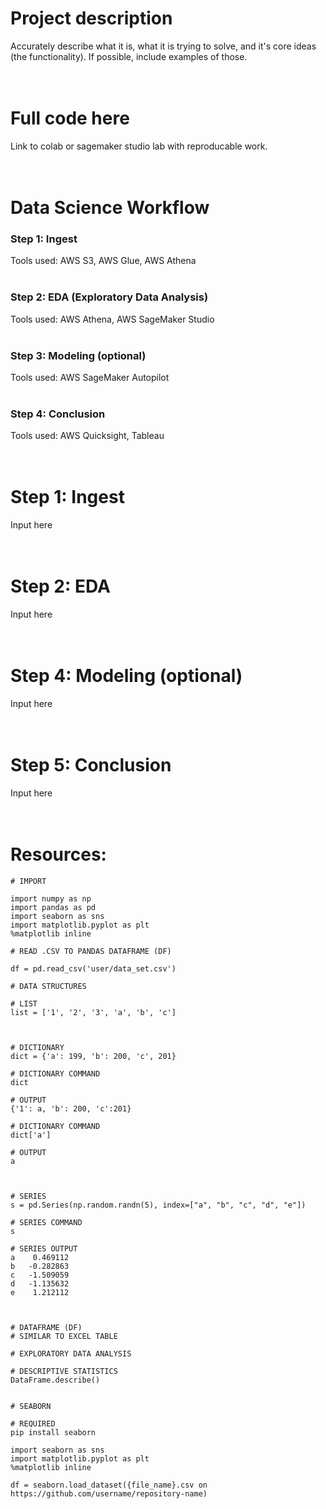 # Project description
Accurately describe what it is, what it is trying to solve, and it's core ideas (the functionality). If possible, include examples of those.
<br>
<br>
<br>

# Full code here
Link to colab or sagemaker studio lab with reproducable work.
<br>
<br>
<br>

# Data Science Workflow
### Step 1: Ingest
Tools used: AWS S3, AWS Glue, AWS Athena
<br>
<br>

### Step 2: EDA (Exploratory Data Analysis)
Tools used: AWS Athena, AWS SageMaker Studio
<br>
<br>

### Step 3: Modeling (optional)
Tools used: AWS SageMaker Autopilot
<br>
<br>

### Step 4: Conclusion
Tools used: AWS Quicksight, Tableau
<br>
<br>
<br>

# Step 1: Ingest
Input here
<br>
<br>
<br>

# Step 2: EDA
Input here
<br>
<br>
<br>

# Step 4: Modeling (optional)
Input here
<br>
<br>
<br>

# Step 5: Conclusion
Input here
<br>
<br>
<br>

# Resources:

```
# IMPORT

import numpy as np
import pandas as pd
import seaborn as sns
import matplotlib.pyplot as plt
%matplotlib inline
```

```
# READ .CSV TO PANDAS DATAFRAME (DF)

df = pd.read_csv('user/data_set.csv')
```

```
# DATA STRUCTURES

# LIST
list = ['1', '2', '3', 'a', 'b', 'c']



# DICTIONARY
dict = {'a': 199, 'b': 200, 'c', 201}

# DICTIONARY COMMAND
dict

# OUTPUT
{'1': a, 'b': 200, 'c':201}

# DICTIONARY COMMAND
dict['a']

# OUTPUT
a



# SERIES
s = pd.Series(np.random.randn(5), index=["a", "b", "c", "d", "e"])

# SERIES COMMAND
s

# SERIES OUTPUT
a    0.469112
b   -0.282863
c   -1.509059
d   -1.135632
e    1.212112



# DATAFRAME (DF)
# SIMILAR TO EXCEL TABLE
```

```
# EXPLORATORY DATA ANALYSIS

# DESCRIPTIVE STATISTICS
DataFrame.describe()


```

```
# SEABORN

# REQUIRED
pip install seaborn

import seaborn as sns
import matplotlib.pyplot as plt
%matplotlib inline

df = seaborn.load_dataset({file_name}.csv on https://github.com/username/repository-name)
```


